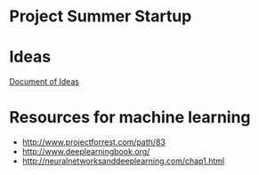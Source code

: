 # Project Summer Startup

Ideas
===================
[Document of Ideas](https://docs.google.com/document/d/1w1syyt7Mo19q6PWwSv0pYUmBF4MPqxRJeB31a-aM_ls/edit?usp=sharing)


Resources for machine learning
===================
* http://www.projectforrest.com/path/83
* http://www.deeplearningbook.org/
* http://neuralnetworksanddeeplearning.com/chap1.html
